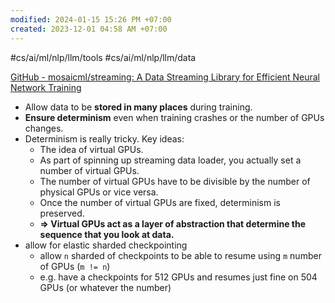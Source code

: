 ```yaml
---
modified: 2024-01-15 15:26 PM +07:00
created: 2023-12-01 04:58 AM +07:00
---
```

#cs/ai/ml/nlp/llm/tools #cs/ai/ml/nlp/llm/data

[GitHub - mosaicml/streaming: A Data Streaming Library for Efficient Neural Network Training](https://github.com/mosaicml/streaming)

- Allow data to be **stored in many places** during training.
- **Ensure determinism** even when training crashes or the number of GPUs changes.
- Determinism is really tricky. Key ideas: 
	- The idea of virtual GPUs.
	- As part of spinning up streaming data loader, you actually set a number of virtual GPUs.
	- The number of virtual GPUs have to be divisible by the number of physical GPUs or vice versa.
	- Once the number of virtual GPUs are fixed, determinism is preserved.
	- **=> Virtual GPUs act as a layer of abstraction that determine the sequence that you look at data.**
- allow for elastic sharded checkpointing
	- allow `n` sharded of checkpoints to be able to resume using `m`  number of GPUs (`m != n`)
	- e.g. have a checkpoints for 512 GPUs and resumes just fine on 504 GPUs (or whatever the number)